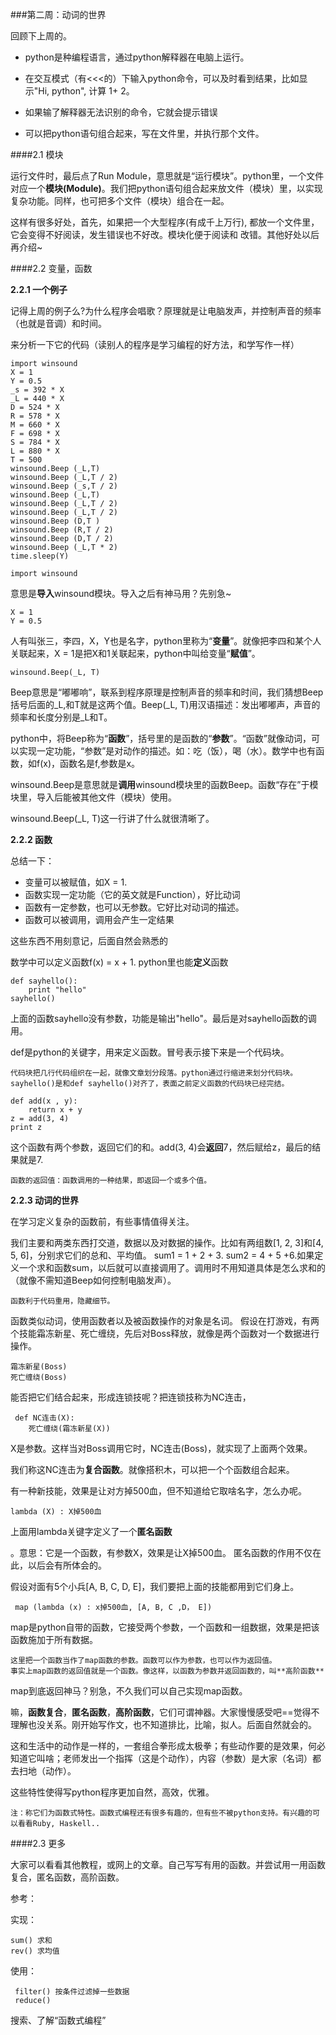  ###第二周：动词的世界



回顾下上周的。

- python是种编程语言，通过python解释器在电脑上运行。

- 在交互模式（有<<<的）下输入python命令，可以及时看到结果，比如显示"Hi, python", 计算 1+ 2。

- 如果输了解释器无法识别的命令，它就会提示错误

- 可以把python语句组合起来，写在文件里，并执行那个文件。


####2.1 模块 


运行文件时，最后点了Run Module，意思就是“运行模块”。python里，一个文件对应一个**模块(Module)**。我们把python语句组合起来放文件（模块）里，以实现复杂功能。同样，也可把多个文件（模块）组合在一起。

这样有很多好处，首先，如果把一个大型程序(有成千上万行), 都放一个文件里，它会变得不好阅读，发生错误也不好改。模块化便于阅读和     改错。其他好处以后再介绍~




####2.2 变量，函数


**2.2.1 一个例子** 


记得上周的例子么?为什么程序会唱歌？原理就是让电脑发声，并控制声音的频率（也就是音调）和时间。

来分析一下它的代码（读别人的程序是学习编程的好方法，和学写作一样）

    import winsound
    X = 1
    Y = 0.5 
    _s = 392 * X 
    _L = 440 * X 
    D = 524 * X 
    R = 578 * X 
    M = 660 * X 
    F = 698 * X 
    S = 784 * X 
    L = 880 * X 
    T = 500 
    winsound.Beep (_L,T)
    winsound.Beep (_L,T / 2) 
    winsound.Beep (_s,T / 2) 
    winsound.Beep (_L,T)
    winsound.Beep (_L,T / 2) 
    winsound.Beep (_L,T / 2)
    winsound.Beep (D,T )
    winsound.Beep (R,T / 2)
    winsound.Beep (D,T / 2) 
    winsound.Beep (_L,T * 2)
    time.sleep(Y) 

    import winsound

意思是**导入**winsound模块。导入之后有神马用？先别急~

    X = 1
    Y = 0.5

人有叫张三，李四，X，Y也是名字，python里称为“**变量**”。就像把李四和某个人关联起来，X = 1是把X和1关联起来，python中叫给变量“**赋值**”。


    winsound.Beep(_L, T)

Beep意思是“嘟嘟响”，联系到程序原理是控制声音的频率和时间，我们猜想Beep括号后面的_L,和T就是这两个值。Beep(_L, T)用汉语描述：发出嘟嘟声，声音的频率和长度分别是_L和T。

python中，将Beep称为“**函数**”，括号里的是函数的“**参数**”。“函数”就像动词，可以实现一定功能，“参数”是对动作的描述。如：吃（饭），喝（水）。数学中也有函数，如f(x)，函数名是f,参数是x。

winsound.Beep是意思就是**调用**winsound模块里的函数Beep。函数“存在”于模块里，导入后能被其他文件（模块）使用。

winsound.Beep(_L, T)这一行讲了什么就很清晰了。

**2.2.2 函数**


总结一下：

- 变量可以被赋值，如X = 1.
- 函数实现一定功能（它的英文就是Function），好比动词
- 函数有一定参数，也可以无参数。它好比对动词的描述。
- 函数可以被调用，调用会产生一定结果


这些东西不用刻意记，后面自然会熟悉的


数学中可以定义函数f(x) = x + 1. python里也能**定义**函数

    def sayhello():
        print "hello"
    sayhello()


上面的函数sayhello没有参数，功能是输出"hello"。最后是对sayhello函数的调用。

def是python的关键字，用来定义函数。冒号表示接下来是一个代码块。

    代码块把几行代码组织在一起，就像文章划分段落。python通过行缩进来划分代码块。
    sayhello()是和def sayhello()对齐了，表面之前定义函数的代码块已经完结。 

    def add(x , y):
        return x + y
    z = add(3, 4)
    print z

这个函数有两个参数，返回它们的和。add(3, 4)会**返回**7，然后赋给z，最后的结果就是7.

    函数的返回值：函数调用的一种结果，即返回一个或多个值。

**2.2.3 动词的世界**

在学习定义复杂的函数前，有些事情值得关注。

我们主要和两类东西打交道，数据以及对数据的操作。比如有两组数[1, 2, 3]和[4, 5, 6]，分别求它们的总和、平均值。
sum1 = 1 + 2 + 3. sum2 = 4 + 5 +6.如果定义一个求和函数sum，以后就可以直接调用了。调用时不用知道具体是怎么求和的（就像不需知道Beep如何控制电脑发声）。

    函数利于代码重用，隐藏细节。

函数类似动词，使用函数者以及被函数操作的对象是名词。
假设在打游戏，有两个技能霜冻新星、死亡缠绕，先后对Boss释放，就像是两个函数对一个数据进行操作。

    霜冻新星(Boss)
    死亡缠绕(Boss)

能否把它们结合起来，形成连锁技呢？把连锁技称为NC连击，

     def NC连击(X):
        死亡缠绕(霜冻新星(X))
X是参数。这样当对Boss调用它时，NC连击(Boss)，就实现了上面两个效果。

我们称这NC连击为**复合函数**。就像搭积木，可以把一个个函数组合起来。

有一种新技能，效果是让对方掉500血，但不知道给它取啥名字，怎么办呢。

    lambda (X) : X掉500血

上面用lambda关键字定义了一个**匿名函数**

。意思：它是一个函数，有参数X，效果是让X掉500血。
匿名函数的作用不仅在此，以后会有所体会的。


假设对面有5个小兵[A, B, C, D, E]，我们要把上面的技能都用到它们身上。

     map (lambda (x) : x掉500血, [A, B, C ,D， E])
map是python自带的函数，它接受两个参数，一个函数和一组数据，效果是把该函数施加于所有数据。

    这里把一个函数当作了map函数的参数。函数可以作为参数，也可以作为返回值。
    事实上map函数的返回值就是一个函数。像这样，以函数为参数并返回函数的，叫**高阶函数**

map到底返回神马？别急，不久我们可以自己实现map函数。

嘛，**函数复合**，**匿名函数**，**高阶函数**，它们可谓神器。大家慢慢感受吧==觉得不理解也没关系。刚开始写作文，也不知道排比，比喻，拟人。后面自然就会的。

这和生活中的动作是一样的，一套组合拳形成太极拳；有些动作要的是效果，何必知道它叫啥；老师发出一个指挥（这是个动作），内容（参数）是大家（名词）都去扫地（动作）。

这些特性使得写python程序更加自然，高效，优雅。

    注：称它们为函数式特性。函数式编程还有很多有趣的，但有些不被python支持。有兴趣的可以看看Ruby, Haskell..


####2.3 更多 

大家可以看看其他教程，或网上的文章。自己写写有用的函数。并尝试用一用函数复合，匿名函数，高阶函数。

参考：

实现：

    sum() 求和
    rev() 求均值
  
使用：

     filter() 按条件过滤掉一些数据
     reduce()


搜索、了解“函数式编程”

